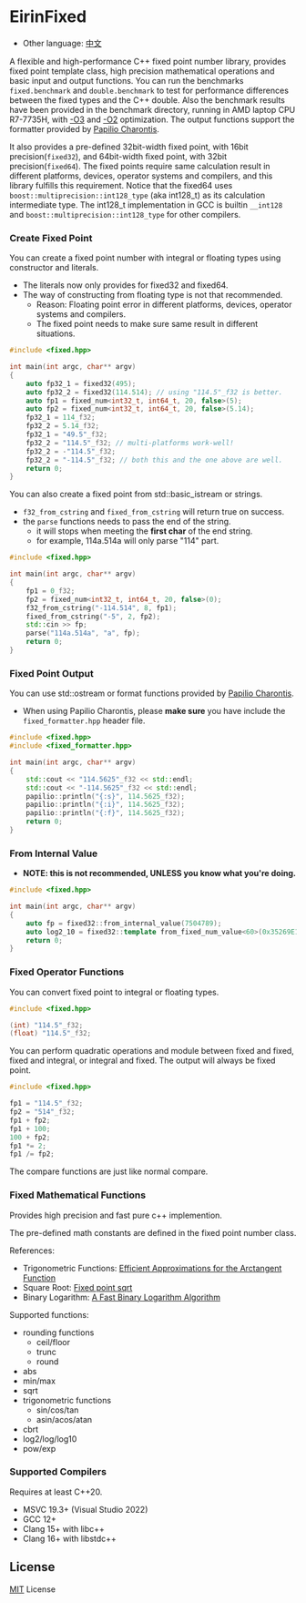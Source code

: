 # EirinFixed

- Other language: [中文](README.zh-CN.md)

A flexible and high-performance C++ fixed point number library, provides fixed point template class, high precision mathematical operations and basic input and output functions. You can run the benchmarks ```fixed.benchmark``` and ```double.benchmark``` to test for performance differences between the fixed types and the C++ double. Also the benchmark results have been provided in the benchmark directory, running in AMD laptop CPU R7-7735H, with [-O3](benchmark/fixed_benchmark_O3.txt) and [-O2](benchmark/fixed_benchmark_O2.txt) optimization.
The output functions support the formatter provided by [Papilio Charontis](https://github.com/HenryAWE/PapilioCharontis).

It also provides a pre-defined 32bit-width fixed point, with 16bit precision(```fixed32```), and 64bit-width fixed point, with 32bit precision(```fixed64```).
The fixed points require same calculation result in different platforms, devices, operator systems and compilers, and this library fulfills this requirement.
Notice that the fixed64 uses ```boost::multiprecision::int128_type``` (aka int128_t) as its calculation intermediate type. The int128_t implementation in GCC is builtin ```__int128``` and ```boost::multiprecision::int128_type``` for other compilers.


### Create Fixed Point

You can create a fixed point number with integral or floating types using constructor and literals.

- The literals now only provides for fixed32 and fixed64.
- The way of constructing from floating type is not that recommended.
    - Reason: Floating point error in different platforms, devices, operator systems and compilers.
    - The fixed point needs to make sure same result in different situations.
```c++
#include <fixed.hpp>

int main(int argc, char** argv)
{
    auto fp32_1 = fixed32(495);
    auto fp32_2 = fixed32(114.514); // using "114.5"_f32 is better.
    auto fp1 = fixed_num<int32_t, int64_t, 20, false>(5);
    auto fp2 = fixed_num<int32_t, int64_t, 20, false>(5.14);
    fp32_1 = 114_f32;
    fp32_2 = 5.14_f32;
    fp32_1 = "49.5"_f32;
    fp32_2 = "114.5"_f32; // multi-platforms work-well!
    fp32_2 = -"114.5"_f32;
    fp32_2 = "-114.5"_f32; // both this and the one above are well.
    return 0;
}
```

You can also create a fixed point from std::basic_istream or strings.

- ```f32_from_cstring``` and ```fixed_from_cstring``` will return true on success.
- the ```parse``` functions needs to pass the end of the string.
    - it will stops when meeting the **first char** of the end string.
    - for example, 114a.514a will only parse "114" part.

```c++
#include <fixed.hpp>

int main(int argc, char** argv)
{
    fp1 = 0_f32;
    fp2 = fixed_num<int32_t, int64_t, 20, false>(0);
    f32_from_cstring("-114.514", 8, fp1);
    fixed_from_cstring("-5", 2, fp2);
    std::cin >> fp;
    parse("114a.514a", "a", fp);
    return 0;
}
```

### Fixed Point Output

You can use std::ostream or format functions provided by [Papilio Charontis](https://github.com/HenryAWE/PapilioCharontis).

- When using Papilio Charontis, please **make sure** you have include the ```fixed_formatter.hpp``` header file.


```c++
#include <fixed.hpp>
#include <fixed_formatter.hpp>

int main(int argc, char** argv)
{
    std::cout << "114.5625"_f32 << std::endl;
    std::cout << "-114.5625"_f32 << std::endl;
    papilio::println("{:s}", 114.5625_f32);
    papilio::println("{:i}", 114.5625_f32);
    papilio::println("{:f}", 114.5625_f32);
    return 0;
}
```

### From Internal Value

- **NOTE: this is not recommended, UNLESS you know what you're doing.**

```c++
#include <fixed.hpp>

int main(int argc, char** argv)
{
    auto fp = fixed32::from_internal_value(7504789);
    auto log2_10 = fixed32::template from_fixed_num_value<60>(0x35269E12F346E200ll);
    return 0;
}
```

### Fixed Operator Functions

You can convert fixed point to integral or floating types.

```c++
#include <fixed.hpp>

(int) "114.5"_f32;
(float) "114.5"_f32;
```

You can perform quadratic operations and module between fixed and fixed, fixed and integral, or integral and fixed.
The output will always be fixed point.

```c++
#include <fixed.hpp>

fp1 = "114.5"_f32;
fp2 = "514"_f32;
fp1 + fp2;
fp1 + 100;
100 + fp2;
fp1 *= 2;
fp1 /= fp2;
```

The compare functions are just like normal compare.

### Fixed Mathematical Functions

Provides high precision and fast pure c++ implemention.

The pre-defined math constants are defined in the fixed point number class.

References:
- Trigonometric Functions: [Efficient Approximations for the Arctangent Function](https://ieeexplore.ieee.org/document/1628884)
- Square Root: [Fixed point sqrt](https://groups.google.com/g/comp.lang.c/c/IpwKbw0MAxw)
- Binary Logarithm: [A Fast Binary Logarithm Algorithm](http://www.claysturner.com/dsp/BinaryLogarithm.pdf)

Supported functions:
- rounding functions
    - ceil/floor
    - trunc
    - round
- abs
- min/max
- sqrt
- trigonometric functions
    - sin/cos/tan
    - asin/acos/atan
- cbrt
- log2/log/log10
- pow/exp

### Supported Compilers

Requires at least C++20.

- MSVC 19.3+ (Visual Studio 2022)
- GCC 12+
- Clang 15+ with libc++
- Clang 16+ with libstdc++

## License
[MIT](LICENSE) License
